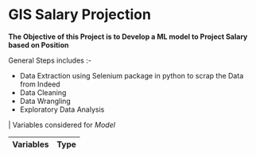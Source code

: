 # GIS Salary Projection
__The Objective of this Project is to Develop a ML model to Project Salary based on Position__

General Steps includes :- 
* Data Extraction using Selenium package in python to scrap the Data from Indeed
* Data Cleaning
* Data Wrangling
* Exploratory Data Analysis

| Variables considered for _Model_

|Variables| Type|
-------|--------|
